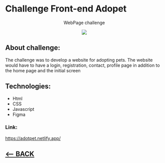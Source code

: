 # Challenge Front-end Adopet

<div align="center">
    <p>WebPage challenge</p>
    <img src="../img/04-preview.png">
</div>

## About challenge:
 The challenge was to develop a website for adopting pets. The website would have to have a login, registration, contact, profile page in addition to the home page and the initial screen

## Technologies:
  * Html
  * CSS
  * Javascript
  * Figma

### Link:
https://adotpet.netlify.app/

<h2>
<a href="https://github.com/AdrianoR85/Front-End"><-- BACK</a>
</h2>
